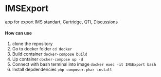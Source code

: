 # IMSExport
app for export IMS standart, Cartridge, QTI, Discussions

#### How can use

1. clone the repository 
2. Go to docker folder
`cd docker` 
3. Build container
`docker-compose build`
4. Up container
`docker-compose up -d`
5. Connect with bash terminal into image
 `docker exec -it IMSExport bash`
6. Install depdendencies
 `php composer.phar install`
